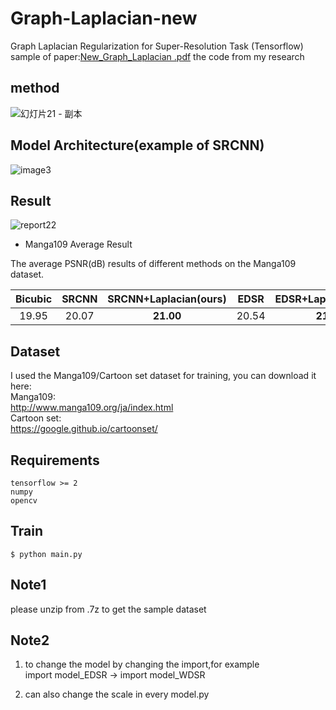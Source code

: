 # Graph-Laplacian-new
Graph Laplacian Regularization for Super-Resolution Task (Tensorflow)  
sample of paper:[New_Graph_Laplacian .pdf](https://github.com/p0367/Graph-Laplacian-new/files/6345015/New_Graph_Laplacian.pdf)
the code from my research  

## method
![幻灯片21 - 副本](https://user-images.githubusercontent.com/56641346/110503874-fba8d280-813f-11eb-8714-efbeb4e48f42.PNG)

## Model Architecture(example of SRCNN)
![image3](https://user-images.githubusercontent.com/56641346/110503975-12e7c000-8140-11eb-9f41-68964ff03609.png)

## Result
![report22](https://user-images.githubusercontent.com/56641346/110504172-3dd21400-8140-11eb-85b4-c7545d6be4c9.png)

- Manga109 Average Result
 
The average PSNR(dB) results of different methods on the Manga109 dataset.

|  Bicubic | SRCNN | **SRCNN+Laplacian(ours)**  | EDSR | **EDSR+Laplacian(ours)** |  WDSR |  **WDSR+Laplacian(ours)**  |
|:-------:|:-------:|:-------:|:-------:|:-------:|:-------:|:-------:|
| 19.95  |  20.07  |   **21.00**   | 20.54  | **21.89** |  20.31 |  **21.84** |

## Dataset
I used the Manga109/Cartoon set dataset for training, you can download it here:   
Manga109:  
http://www.manga109.org/ja/index.html  
Cartoon set:  
https://google.github.io/cartoonset/

## Requirements
```
tensorflow >= 2
numpy
opencv
```

## Train
```
$ python main.py
```

## Note1
please unzip from .7z to get the sample dataset

## Note2
1. to change the model by changing the import,for example  
import model_EDSR → import model_WDSR  

2. can also change the scale in every model.py
